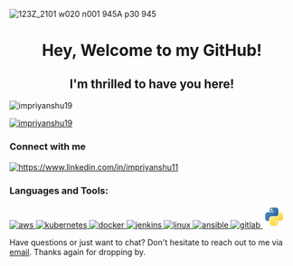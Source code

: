 ![123Z_2101 w020 n001 945A p30 945](https://github.com/impriyanshu19/impriyanshu19/assets/159892461/128f05f5-c58b-4da3-9854-dfa527048c29)
<h1 align="center">Hey, Welcome to my GitHub!</h1>
<h2 align="center">I'm thrilled to have you here!</h2>
<p align="left"> <img src="https://komarev.com/ghpvc/?username=impriyanshu19&label=Profile%20views&color=0e75b6&style=flat" alt="impriyanshu19" /> </p>
<p align="left"> <a href="https://github.com/ryo-ma/github-profile-trophy"><img src="https://github-profile-trophy.vercel.app/?username=impriyanshu19" alt="impriyanshu19" /></a> </p>

<h3 align="left">Connect with me</h3>
<p align="left">
<a href="https://www.linkedin.com/in/impriyanshu11" target="blank"><img align="center" src="https://raw.githubusercontent.com/rahuldkjain/github-profile-readme-generator/master/src/images/icons/Social/linked-in-alt.svg" alt="https://www.linkedin.com/in/impriyanshu11" height="30" width="40" /></a>
</p>

<h3 align="left">Languages and Tools:</h3>
<p>
<a href="http://aws.amazon.com/" target="_blank"> <img src="https://github.com/impriyanshu19/Icons/blob/main/amazon-aws.svg" alt="aws" width="40" height="40"/> </a>
<a href="https://kubernetes.io/" target="_blank"> <img src="https://github.com/jmnote/z-icons/blob/master/svg/kubernetes.svg" alt="kubernetes" width="40" height="40"/> </a>
<a href="https://www.docker.com/" target="_blank"> <img src="https://github.com/impriyanshu19/Icons/blob/main/docker.svg" alt="docker" width="40" height="40"/> </a>
<a href="https://www.jenkins.io/" target="_blank"> <img src="https://github.com/impriyanshu19/Icons/blob/main/jenkins.svg" alt="jenkins" width="40" height="40"/> </a>
<a href="https://www.linux.org/" target="_blank"> <img src="https://github.com/impriyanshu19/Icons/blob/main/linux.svg" alt="linux" width="40" height="40"/> </a>
<a href="https://www.ansible.com/" target="_blank"> <img src="https://github.com/impriyanshu19/Icons/blob/main/ansible.svg" alt="ansible" width="40" height="40"/> </a>
<a href="https://about.gitlab.com/" target="_blank"> <img src="https://github.com/impriyanshu19/Icons/blob/main/gitlab.svg" alt="gitlab" width="40" height="40"/> </a>
<a href="https://www.python.org" target="_blank"> <img src="https://raw.githubusercontent.com/devicons/devicon/master/icons/python/python-original.svg" alt="python" width="40" height="40"/> </a>
</p>

Have questions or just want to chat? Don't hesitate to reach out to me via [email](mailto:impriyanshu11@gmail.com).
Thanks again for dropping by.

